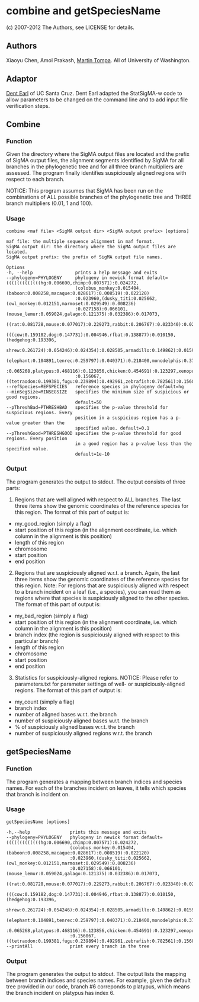 # combine and getSpeciesName
(c) 2007-2012 The Authors, see LICENSE for details.

## Authors
Xiaoyu Chen, Amol Prakash, [Martin Tompa](http://www.cs.washington.edu/homes/tompa/). All of University of Washington.

## Adaptor
[Dent Earl](https://github.com/dentearl/) of UC Santa Cruz. Dent Earl adapted the StatSigMA-w code to allow parameters to be changed on the command line and to add input file verification steps.

## Combine
### Function
Given the directory where the SigMA output files are located and the prefix of SigMA output files, the alignment segments identified by SigMA for all branches in the phylogenetic tree and for all three branch multipliers are assessed. The program finally identifies suspiciously aligned regions with respect to each branch.

NOTICE: This program assumes that SigMA has been run on the combinations of ALL possible branches of the phylogenetic tree and THREE branch multipliers (0.01, 1 and 100).
### Usage
    combine <maf file> <SigMA output dir> <SigMA output prefix> [options]

    maf file: the multiple sequence alignment in maf format.
    SigMA output dir: the directory where the SigMA output files are located.
    SigMA output prefix: the prefix of SigMA output file names. 

    Options
    -h, --help                prints a help message and exits
    --phylogeny=PHYLOGENY     phylogeny in newick format default=(((((((((((((hg:0.006690,chimp:0.007571):0.024272,
                              (colobus_monkey:0.015404,(baboon:0.008258,macaque:0.028617):0.008519):0.022120)
                              :0.023960,(dusky_titi:0.025662,(owl_monkey:0.012151,marmoset:0.029549):0.008236)
                              :0.027158):0.066101,(mouse_lemur:0.059024,galago:0.121375):0.032386):0.017073,
                              ((rat:0.081728,mouse:0.077017):0.229273,rabbit:0.206767):0.023340):0.023026,
                              (((cow:0.159182,dog:0.147731):0.004946,rfbat:0.138877):0.010150,(hedgehog:0.193396,
                              shrew:0.261724):0.054246):0.024354):0.028505,armadillo:0.149862):0.015994,
                              (elephant:0.104891,tenrec:0.259797):0.040371):0.218400,monodelphis:0.371073)
                              :0.065268,platypus:0.468116):0.123856,chicken:0.454691):0.123297,xenopus:0.782453)
                              :0.156067,((tetraodon:0.199381,fugu:0.239894):0.492961,zebrafish:0.782561):0.156067)
    --refSpecies=REFSPECIES   reference species in phylogeny default=hg
    --minSegSize=MINSEGSIZE   specifies the minimum size of suspicious or good regions.
                              default=50
    --pThreshBad=PTHRESHBAD   specifies the p-value threshold for suspicious regions. Every 
                              position in a suspicious region has a p-value greater than the 
                              specified value. default=0.1
    --pThreshGood=PTHRESHGOOD specifies the p-value threshold for good regions. Every position 
                              in a good region has a p-value less than the specified value.
                              default=1e-10

### Output
The program generates the output to stdout. The output consists of three parts: 

1. Regions that are well aligned with respect to ALL branches. The last three items show the genomic coordinates of the reference species for this region. The format of this part of output is:
 * my_good_region (simply a flag) 
 * start position of this region (in the alignment coordinate, i.e. which column in the alignment is this position)
 * length of this region
 * chromosome
 * start position 
 * end position 

2. Regions that are suspiciously aligned w.r.t. a branch. Again, the last three items show the genomic coordinates of the reference species for this region. Note: For regions that are suspiciously aligned with respect to a branch incident on a leaf (i.e., a species), you can read them as regions where that species is suspiciously aligned to the other species. The format of this part of output is:
 * my_bad_region (simply a flag) 
 * start position of this region (in the alignment coordinate, i.e. which column in the alignment is this position)
 * branch index (the region is suspiciously aligned with respect to this particular branch)
 * length of this region
 * chromosome
 * start position 
 * end position 

3. Statistics for suspiciously-aligned regions. NOTICE: Please refer to parameters.txt for parameter settings of well- or suspiciously-aligned regions. The format of this part of output is:
 * my_count (simply a flag)
 * branch index
 * number of aligned bases w.r.t. the branch
 * number of suspiciously aligned bases w.r.t. the branch
 * % of suspiciously aligned bases w.r.t. the branch
 * number of suspiciously aligned regions w.r.t. the branch 

## getSpeciesName
### Function
The program generates a mapping between branch indices and species names. For each of the branches incident on leaves, it tells which species that branch is incident on.

### Usage
    getSpeciesName [options]
    
    -h,--help               prints this message and exits
    --phylogeny=PHYLOGENY   phylogeny in newick format default=(((((((((((((hg:0.006690,chimp:0.007571):0.024272,
                            (colobus_monkey:0.015404,(baboon:0.008258,macaque:0.028617):0.008519):0.022120)
                            :0.023960,(dusky_titi:0.025662,(owl_monkey:0.012151,marmoset:0.029549):0.008236)
                            :0.027158):0.066101,(mouse_lemur:0.059024,galago:0.121375):0.032386):0.017073,
                            ((rat:0.081728,mouse:0.077017):0.229273,rabbit:0.206767):0.023340):0.023026,
                            (((cow:0.159182,dog:0.147731):0.004946,rfbat:0.138877):0.010150,(hedgehog:0.193396,
                            shrew:0.261724):0.054246):0.024354):0.028505,armadillo:0.149862):0.015994,
                            (elephant:0.104891,tenrec:0.259797):0.040371):0.218400,monodelphis:0.371073)
                            :0.065268,platypus:0.468116):0.123856,chicken:0.454691):0.123297,xenopus:0.782453)
                            :0.156067,((tetraodon:0.199381,fugu:0.239894):0.492961,zebrafish:0.782561):0.156067)
    --printAll              print every branch in the tree

### Output
The program generates the output to stdout. The output lists the mapping between branch indices and species names. For example, given the default tree provided in our code, branch #6 correponds to platypus, which means the branch incident on platypus has index 6.
